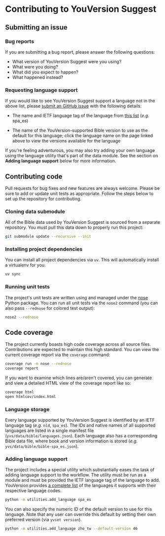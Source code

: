 # Contributing to YouVersion Suggest

## Submitting an issue

### Bug reports

If you are submitting a bug report, please answer the following questions:

- What version of YouVersion Suggest were you using?
- What were you doing?
- What did you expect to happen?
- What happened instead?

### Requesting language support

If you would like to see YouVersion Suggest support a language not in the above
list, please [submit an GitHub issue][issues-page] with the following details:

- The name and IETF language tag of the language from [this list][language-list] (*e.g.* spa_es)

- The name of the YouVersion-supported Bible version to use as the default for
this language; click the language name on the page linked above to view the
versions available for the language

If you're feeling adventurous, you may also try adding your own language using
the language utility that's part of the data module. See the section on **Adding
language support** below for more information.

## Contributing code

Pull requests for bug fixes and new features are always welcome. Please be sure
to add or update unit tests as appropriate. Follow the steps below to set up the
repository for contributing.

### Cloning data submodule

All of the Bible data used by YouVersion Suggest is sourced from a separate
repository. You must pull this data down to properly run this project:

```bash
git submodule update --recursive --init
```

### Installing project dependencies

You can install all project dependencies via `uv`. This will automatically install a virtualenv for you.

```bash
uv sync
```

### Running unit tests

The project's unit tests are written using and managed under the [nose][nose]
Python package. You can run all unit tests via the `nose2` command (you can
also pass `--rednose` for colored test output):

```bash
nose2 --rednose
```

## Code coverage

The project currently boasts high code coverage across all source files.
Contributions are expected to maintain this high standard. You can view the
current coverage report via the `coverage` command:

```bash
coverage run -m nose --rednose
coverage report
```

If you want to examine which lines are/aren't covered, you can generate and view
a detailed HTML view of the coverage report like so:

```bash
coverage html
open htmlcov/index.html
```

### Language storage

Every language supported by YouVersion Suggest is identified by an IETF language
tag (*e.g.* `nld`, `spa_es`). The IDs and native names of all supported
languages are listed in a single manifest file
(`yvs/data/bible/languages.json`). Each language also has a corresponding Bible
data file, where book and version information is stored (*e.g.*
`yvs/data/bible/bible-spa_es.json`).

### Adding language support

The project includes a special utility which substantially eases the task of
adding language support to the workflow. The utility must be run as a module and
must be provided the IETF language tag of the language to add. YouVersion
provides [a complete list][language-list] of the languages it supports with
their respective language codes.

```bash
python -m utilities.add_language spa_es
```

You can also specify the numeric ID of the default version to use for this
language. Note that any user can override this default by setting their own
preferred version (via `yvset version`).

```bash
python -m utilities.add_language zho_tw --default-version 46
```

[issues-page]: https://github.com/caleb531/youversion-suggest/issues
[language-list]: https://www.bible.com/languages
[nose]: http://nose.readthedocs.io/en/latest/
